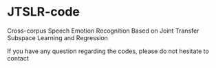 # JTSLR-code

Cross-corpus Speech Emotion Recognition Based on Joint Transfer Subspace Learning and Regression

If you have any question regarding the codes, please do not hesitate to contact 
